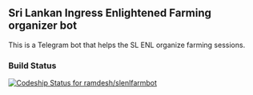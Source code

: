## Sri Lankan Ingress Enlightened Farming organizer bot

This is a Telegram bot that helps the SL ENL organize farming sessions.

### Build Status

[ ![Codeship Status for ramdesh/slenlfarmbot](https://codeship.com/projects/1a5bb4c0-3453-0133-927c-127922174191/status?branch=master)](https://codeship.com/projects/100474)

